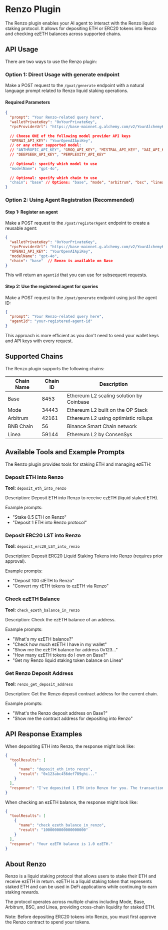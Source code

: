 # Renzo Plugin

The Renzo plugin enables your AI agent to interact with the Renzo liquid staking protocol. It allows for depositing ETH or ERC20 tokens into Renzo and checking ezETH balances across supported chains.

## API Usage

There are two ways to use the Renzo plugin:

### Option 1: Direct Usage with generate endpoint

Make a POST request to the `/goat/generate` endpoint with a natural language prompt related to Renzo liquid staking operations.

#### Required Parameters

```json
{
  "prompt": "Your Renzo-related query here",
  "walletPrivateKey": "0xYourPrivateKey",
  "rpcProviderUrl": "https://base-mainnet.g.alchemy.com/v2/YourAlchemyKey",
  
  // Choose ONE of the following model provider API keys
  "OPENAI_API_KEY": "YourOpenAIApiKey",
  // or any other supported model:
  // "ANTHROPIC_API_KEY", "GROQ_API_KEY", "MISTRAL_API_KEY", "XAI_API_KEY", 
  // "DEEPSEEK_API_KEY", "PERPLEXITY_API_KEY"
  
  // Optional: specify which model to use
  "modelName": "gpt-4o",
  
  // Optional: specify which chain to use
  "chain": "base" // Options: "base", "mode", "arbitrum", "bsc", "linea"
}
```

### Option 2: Using Agent Registration (Recommended)

#### Step 1: Register an agent

Make a POST request to the `/goat/registerAgent` endpoint to create a reusable agent:

```json
{
  "walletPrivateKey": "0xYourPrivateKey",
  "rpcProviderUrl": "https://base-mainnet.g.alchemy.com/v2/YourAlchemyKey",
  "OPENAI_API_KEY": "YourOpenAIApiKey",
  "modelName": "gpt-4o",
  "chain": "base"  // Renzo is available on Base
}
```

This will return an `agentId` that you can use for subsequent requests.

#### Step 2: Use the registered agent for queries

Make a POST request to the `/goat/generate` endpoint using just the agent ID:

```json
{
  "prompt": "Your Renzo-related query here",
  "agentId": "your-registered-agent-id"
}
```

This approach is more efficient as you don't need to send your wallet keys and API keys with every request.

## Supported Chains

The Renzo plugin supports the following chains:

| Chain Name | Chain ID | Description |
|------------|----------|-------------|
| Base | 8453 | Ethereum L2 scaling solution by Coinbase |
| Mode | 34443 | Ethereum L2 built on the OP Stack |
| Arbitrum | 42161 | Ethereum L2 using optimistic rollups |
| BNB Chain | 56 | Binance Smart Chain network |
| Linea | 59144 | Ethereum L2 by ConsenSys |

## Available Tools and Example Prompts

The Renzo plugin provides tools for staking ETH and managing ezETH:

### Deposit ETH into Renzo

**Tool:** `deposit_eth_into_renzo`

Description: Deposit ETH into Renzo to receive ezETH (liquid staked ETH).

Example prompts:
- "Stake 0.5 ETH on Renzo"
- "Deposit 1 ETH into Renzo protocol"

### Deposit ERC20 LST into Renzo

**Tool:** `deposit_erc20_LST_into_renzo`

Description: Deposit ERC20 Liquid Staking Tokens into Renzo (requires prior approval).

Example prompts:
- "Deposit 100 stETH to Renzo"
- "Convert my rETH tokens to ezETH via Renzo"

### Check ezETH Balance

**Tool:** `check_ezeth_balance_in_renzo`

Description: Check the ezETH balance of an address.

Example prompts:
- "What's my ezETH balance?"
- "Check how much ezETH I have in my wallet"
- "Show me the ezETH balance for address 0x123..."
- "How many ezETH tokens do I own on Base?"
- "Get my Renzo liquid staking token balance on Linea"

### Get Renzo Deposit Address

**Tool:** `renzo_get_deposit_address`

Description: Get the Renzo deposit contract address for the current chain.

Example prompts:
- "What's the Renzo deposit address on Base?"
- "Show me the contract address for depositing into Renzo"

## API Response Examples

When depositing ETH into Renzo, the response might look like:

```json
{
  "toolResults": [
    {
      "name": "deposit_eth_into_renzo",
      "result": "0x123abc456def789ghi..."
    }
  ],
  "response": "I've deposited 1 ETH into Renzo for you. The transaction has been submitted with hash 0x123abc456def789ghi... You'll receive ezETH in your wallet once the transaction is confirmed."
}
```

When checking an ezETH balance, the response might look like:

```json
{
  "toolResults": [
    {
      "name": "check_ezeth_balance_in_renzo",
      "result": "1000000000000000000"
    }
  ],
  "response": "Your ezETH balance is 1.0 ezETH."
}
```

## About Renzo

Renzo is a liquid staking protocol that allows users to stake their ETH and receive ezETH in return. ezETH is a liquid staking token that represents staked ETH and can be used in DeFi applications while continuing to earn staking rewards.

The protocol operates across multiple chains including Mode, Base, Arbitrum, BSC, and Linea, providing cross-chain liquidity for staked ETH.

Note: Before depositing ERC20 tokens into Renzo, you must first approve the Renzo contract to spend your tokens. 